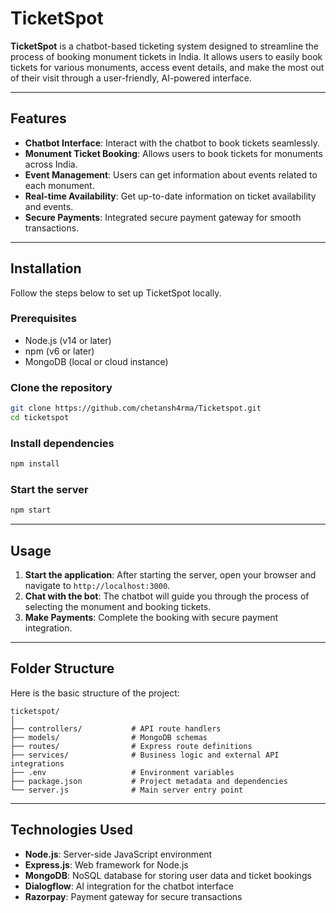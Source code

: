 
# TicketSpot

**TicketSpot** is a chatbot-based ticketing system designed to streamline the process of booking monument tickets in India. It allows users to easily book tickets for various monuments, access event details, and make the most out of their visit through a user-friendly, AI-powered interface.

---

## Features

- **Chatbot Interface**: Interact with the chatbot to book tickets seamlessly.
- **Monument Ticket Booking**: Allows users to book tickets for monuments across India.
- **Event Management**: Users can get information about events related to each monument.
- **Real-time Availability**: Get up-to-date information on ticket availability and events.
- **Secure Payments**: Integrated secure payment gateway for smooth transactions.

---

## Installation

Follow the steps below to set up TicketSpot locally.

### Prerequisites

- Node.js (v14 or later)
- npm (v6 or later)
- MongoDB (local or cloud instance)

### Clone the repository

```bash
git clone https://github.com/chetansh4rma/Ticketspot.git
cd ticketspot
```

### Install dependencies

```bash
npm install
```


### Start the server

```bash
npm start
```

---

## Usage

1. **Start the application**: After starting the server, open your browser and navigate to `http://localhost:3000`.
2. **Chat with the bot**: The chatbot will guide you through the process of selecting the monument and booking tickets.
3. **Make Payments**: Complete the booking with secure payment integration.

---

## Folder Structure

Here is the basic structure of the project:

```
ticketspot/
│
├── controllers/           # API route handlers
├── models/                # MongoDB schemas
├── routes/                # Express route definitions
├── services/              # Business logic and external API integrations
├── .env                   # Environment variables
├── package.json           # Project metadata and dependencies
└── server.js              # Main server entry point
```

---

## Technologies Used

- **Node.js**: Server-side JavaScript environment
- **Express.js**: Web framework for Node.js
- **MongoDB**: NoSQL database for storing user data and ticket bookings
- **Dialogflow**: AI integration for the chatbot interface
- **Razorpay**: Payment gateway for secure transactions

